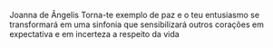 Joanna de Ângelis
Torna-te exemplo de paz e o teu entusiasmo se transformará em uma sinfonia que sensibilizará outros corações em expectativa e em incerteza a respeito da vida
